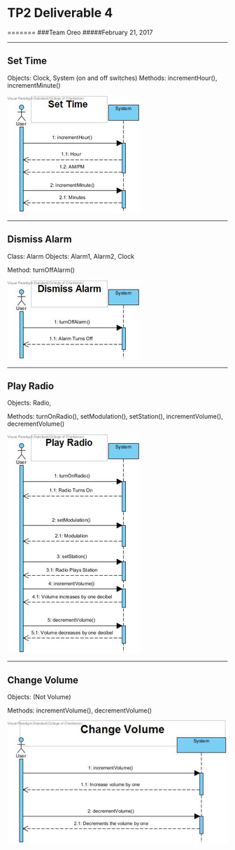 #  TP2 Deliverable 4
=======
###Team Oreo
#####February 21, 2017

---

Set Time
--------------
Objects: Clock, System (on and off switches)
Methods: incrementHour(), incrementMinute()

![Domain Model](/Images/SSD_SetTime.jpg)

---

Dismiss Alarm
-------------
Class: Alarm
Objects: Alarm1, Alarm2, Clock

Method: turnOffAlarm()

![Domain Model](/Images/SSD_DismissAlarm.jpg)

---

Play Radio
----------
Objects: Radio,

Methods: turnOnRadio(), setModulation(), setStation(), incrementVolume(), decrementVolume()

![Domain Model](/Images/SSD_PlayRadio.jpg)

---

Change Volume
-------------

Objects: (Not Volume)

Methods: incrementVolume(), decrementVolume()

![Domain Model](/Images/SSD_ChangeRadioVolume.jpg)
